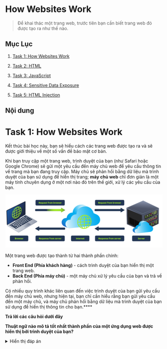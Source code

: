 # How Websites Work

> Để khai thác một trang web, trước tiên bạn cần biết trang web đó được tạo ra như thế nào.

## Mục Lục

1. [Task 1: How Websites Work](#task-1-how-websites-work)

2. [Task 2: HTML](#task-2-html)

3. [Task 3: JavaScript](#task-3-javascript)

4. [Task 4: Sensitive Data Exposure](#task-4-sensitive-data-exposure)

5. [Task 5: HTML Injection](#task-5-html-injection)

## Nội dung

# Task 1: How Websites Work

Kết thúc bài học này, bạn sẽ hiểu cách các trang web được tạo ra và sẽ được giới thiệu về một số vấn đề bảo mật cơ bản.

Khi bạn truy cập một trang web, trình duyệt của bạn (như Safari hoặc Google Chrome) sẽ gửi một yêu cầu đến máy chủ web để yêu cầu thông tin về trang mà bạn đang truy cập. Máy chủ sẽ phản hồi bằng dữ liệu mà trình duyệt của bạn sử dụng để hiển thị trang; **máy chủ web** chỉ đơn giản là một máy tính chuyên dụng ở một nơi nào đó trên thế giới, xử lý các yêu cầu của bạn.

![Mạng hoạt động như thế nào ](./img/3_How_Websites_Work/1.1.png)

Một trang web được tạo thành từ hai thành phần chính:

- **Front End (Phía khách hàng)** - cách trình duyệt của bạn hiển thị một trang web.
- **Back End (Phía máy chủ)** - một máy chủ xử lý yêu cầu của bạn và trả về phản hồi.

Có nhiều quy trình khác liên quan đến việc trình duyệt của bạn gửi yêu cầu đến máy chủ web, nhưng hiện tại, bạn chỉ cần hiểu rằng bạn gửi yêu cầu đến một máy chủ, và máy chủ phản hồi bằng dữ liệu mà trình duyệt của bạn sử dụng để hiển thị thông tin cho bạn.****

**Trả lời các câu hỏi dưới đây**  

**Thuật ngữ nào mô tả tốt nhất thành phần của một ứng dụng web được hiển thị bởi trình duyệt của bạn?**  
<details>  
<summary>Hiển thị đáp án</summary>  
Đáp án: Front End  
</details>  


